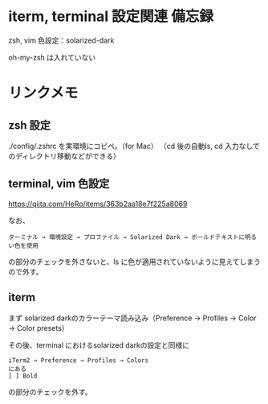 # iterm, terminal 設定関連 備忘録
zsh, vim
色設定：solarized-dark

oh-my-zsh は入れていない

# リンクメモ
## zsh 設定
./config/.zshrc
を実環境にコピペ。（for Mac）
（cd 後の自動ls, cd 入力なしでのディレクトリ移動などができる）

## terminal, vim 色設定
https://qiita.com/HeRo/items/363b2aa18e7f225a8069

なお、
```
ターミナル → 環境設定 → プロファイル → Solarized Dark → ボールドテキストに明るい色を使用
```
の部分のチェックを外さないと、ls に色が適用されていないように見えてしまうので外す。


## iterm
まず solarized darkのカラーテーマ読み込み（Preference → Profiles → Color → Color presets）

その後、terminal におけるsolarized darkの設定と同様に
```
iTerm2 → Preference → Profiles → Colors
にある
[ ] Bold
```
の部分のチェックを外す。